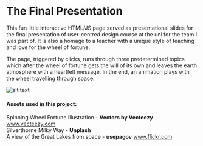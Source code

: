 # The Final Presentation

This fun little interactive HTML/JS page served as presentational slides for the final presentation of user-centred design course at the uni for the team I was part of. It is also a homage to a teacher with a unique style of teaching and love for the wheel of fortune.

The page, triggered by clicks, runs through three predetermined topics which after the wheel of fortune gets the will of its own and leaves the earth atmosphere with a heartfelt message. In the end, an animation plays with the wheel travelling through space.

![alt text](https://github.com/Timpzu/kalasu-loppupresis/blob/master/img/kalasu-prese.gif)

#### Assets used in this project:
Spinning Wheel Fortune Illustration - **Vectors by Vecteezy** www.vecteezy.com<br>
Silverthorne Milky Way - **Unplash**<br>
A view of the Great Lakes from space - **usepagov** www.flickr.com

